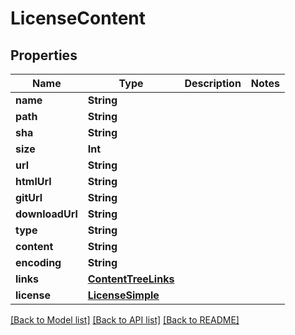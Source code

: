 # LicenseContent

## Properties
Name | Type | Description | Notes
------------ | ------------- | ------------- | -------------
**name** | **String** |  | 
**path** | **String** |  | 
**sha** | **String** |  | 
**size** | **Int** |  | 
**url** | **String** |  | 
**htmlUrl** | **String** |  | 
**gitUrl** | **String** |  | 
**downloadUrl** | **String** |  | 
**type** | **String** |  | 
**content** | **String** |  | 
**encoding** | **String** |  | 
**links** | [**ContentTreeLinks**](ContentTreeLinks.md) |  | 
**license** | [**LicenseSimple**](LicenseSimple.md) |  | 

[[Back to Model list]](../README.md#documentation-for-models) [[Back to API list]](../README.md#documentation-for-api-endpoints) [[Back to README]](../README.md)



